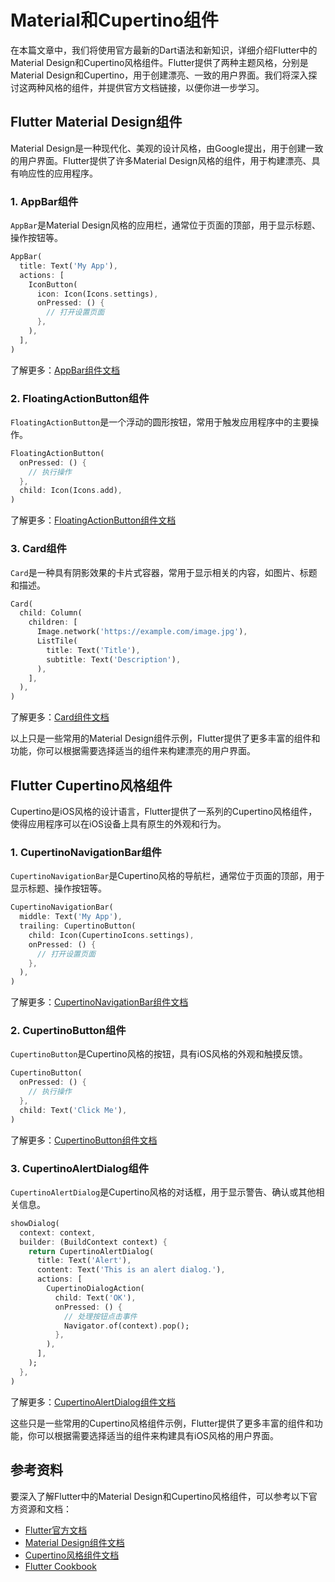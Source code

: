 # Material和Cupertino组件


在本篇文章中，我们将使用官方最新的Dart语法和新知识，详细介绍Flutter中的Material Design和Cupertino风格组件。Flutter提供了两种主题风格，分别是Material Design和Cupertino，用于创建漂亮、一致的用户界面。我们将深入探讨这两种风格的组件，并提供官方文档链接，以便你进一步学习。



## Flutter Material Design组件

Material Design是一种现代化、美观的设计风格，由Google提出，用于创建一致的用户界面。Flutter提供了许多Material Design风格的组件，用于构建漂亮、具有响应性的应用程序。


### 1. AppBar组件

`AppBar`是Material Design风格的应用栏，通常位于页面的顶部，用于显示标题、操作按钮等。


```dart
AppBar(
  title: Text('My App'),
  actions: [
    IconButton(
      icon: Icon(Icons.settings),
      onPressed: () {
        // 打开设置页面
      },
    ),
  ],
)
```

了解更多：[AppBar组件文档](https://api.flutter.dev/flutter/material/AppBar-class.html)

### 2. FloatingActionButton组件

`FloatingActionButton`是一个浮动的圆形按钮，常用于触发应用程序中的主要操作。


```dart
FloatingActionButton(
  onPressed: () {
    // 执行操作
  },
  child: Icon(Icons.add),
)
```

了解更多：[FloatingActionButton组件文档](https://api.flutter.dev/flutter/material/FloatingActionButton-class.html)

### 3. Card组件

`Card`是一种具有阴影效果的卡片式容器，常用于显示相关的内容，如图片、标题和描述。


```dart
Card(
  child: Column(
    children: [
      Image.network('https://example.com/image.jpg'),
      ListTile(
        title: Text('Title'),
        subtitle: Text('Description'),
      ),
    ],
  ),
)
```

了解更多：[Card组件文档](https://api.flutter.dev/flutter/material/Card-class.html)

以上只是一些常用的Material Design组件示例，Flutter提供了更多丰富的组件和功能，你可以根据需要选择适当的组件来构建漂亮的用户界面。

## Flutter Cupertino风格组件

Cupertino是iOS风格的设计语言，Flutter提供了一系列的Cupertino风格组件，使得应用程序可以在iOS设备上具有原生的外观和行为。


### 1. CupertinoNavigationBar组件

`CupertinoNavigationBar`是Cupertino风格的导航栏，通常位于页面的顶部，用于显示标题、操作按钮等。


```dart
CupertinoNavigationBar(
  middle: Text('My App'),
  trailing: CupertinoButton(
    child: Icon(CupertinoIcons.settings),
    onPressed: () {
      // 打开设置页面
    },
  ),
)
```

了解更多：[CupertinoNavigationBar组件文档](https://api.flutter.dev/flutter/cupertino/CupertinoNavigationBar-class.html)

### 2. CupertinoButton组件

`CupertinoButton`是Cupertino风格的按钮，具有iOS风格的外观和触摸反馈。


```dart
CupertinoButton(
  onPressed: () {
    // 执行操作
  },
  child: Text('Click Me'),
)
```

了解更多：[CupertinoButton组件文档](https://api.flutter.dev/flutter/cupertino/CupertinoButton-class.html)

### 3. CupertinoAlertDialog组件

`CupertinoAlertDialog`是Cupertino风格的对话框，用于显示警告、确认或其他相关信息。


```dart
showDialog(
  context: context,
  builder: (BuildContext context) {
    return CupertinoAlertDialog(
      title: Text('Alert'),
      content: Text('This is an alert dialog.'),
      actions: [
        CupertinoDialogAction(
          child: Text('OK'),
          onPressed: () {
            // 处理按钮点击事件
            Navigator.of(context).pop();
          },
        ),
      ],
    );
  },
)
```

了解更多：[CupertinoAlertDialog组件文档](https://api.flutter.dev/flutter/cupertino/CupertinoAlertDialog-class.html)

这些只是一些常用的Cupertino风格组件示例，Flutter提供了更多丰富的组件和功能，你可以根据需要选择适当的组件来构建具有iOS风格的用户界面。

## 参考资料

要深入了解Flutter中的Material Design和Cupertino风格组件，可以参考以下官方资源和文档：

- [Flutter官方文档](https://flutter.dev/docs)
- [Material Design组件文档](https://flutter.dev/docs/development/ui/widgets/material)
- [Cupertino风格组件文档](https://flutter.dev/docs/development/ui/widgets/cupertino)
- [Flutter Cookbook](https://flutter.dev/docs/cookbook)
